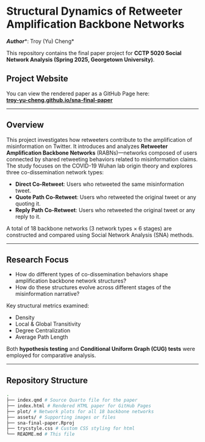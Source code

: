 # Structural Dynamics of Retweeter Amplification Backbone Networks

***Author****: Troy (Yu) Cheng*

This repository contains the final paper project for **CCTP 5020 Social Network Analysis (Spring 2025, Georgetown University)**. 

## Project Website

You can view the rendered paper as a GitHub Page here:  
**[troy-yu-cheng.github.io/sna-final-paper](https://troy-yu-cheng.github.io/sna-final-paper/)**

---

## Overview

This project investigates how retweeters contribute to the amplification of misinformation on Twitter. It introduces and analyzes **Retweeter Amplification Backbone Networks** (RABNs)—networks composed of users connected by shared retweeting behaviors related to misinformation claims. The study focuses on the COVID-19 Wuhan lab origin theory and explores three co-dissemination network types:

- **Direct Co-Retweet**: Users who retweeted the same misinformation tweet.
- **Quote Path Co-Retweet**: Users who retweeted the original tweet or any quoting it.
- **Reply Path Co-Retweet**: Users who retweeted the original tweet or any reply to it.

A total of 18 backbone networks (3 network types × 6 stages) are constructed and compared using Social Network Analysis (SNA) methods.

---

## Research Focus

- How do different types of co-dissemination behaviors shape amplification backbone network structures?
- How do these structures evolve across different stages of the misinformation narrative?

Key structural metrics examined:
- Density  
- Local & Global Transitivity  
- Degree Centralization  
- Average Path Length  

Both **hypothesis testing** and **Conditional Uniform Graph (CUG) tests** were employed for comparative analysis.

---

## Repository Structure

```bash
.
├── index.qmd # Source Quarto file for the paper
├── index.html # Rendered HTML paper for GitHub Pages
├── plot/ # Network plots for all 18 backbone networks
├── assets/ # Supporting images or files
├── sna-final-paper.Rproj
├── trycstyle.css # Custom CSS styling for html
└── README.md # This file
